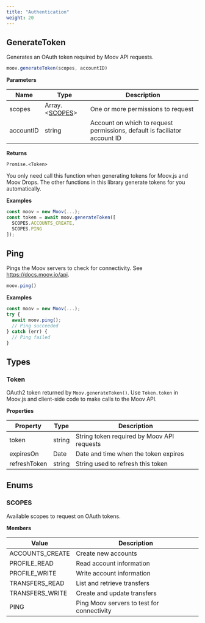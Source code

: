```yaml
---
title: "Authentication"
weight: 20
---
```



## GenerateToken


Generates an OAuth token required by Moov API requests.

```javascript
moov.generateToken(scopes, accountID)
```

**Parameters**

| Name | Type | Description |
| ---- | ---- | ----------- |
| scopes |  Array.<[SCOPES](#scopes)> | One or more permissions to request |
| accountID |  string | Account on which to request permissions, default is faciliator account ID |



**Returns**

`Promise.<Token>`

You only need call this function when generating tokens for Moov.js and
Moov Drops. The other functions in this library generate tokens for you
automatically.

**Examples**

```javascript
const moov = new Moov(...);
const token = await moov.generateToken([
  SCOPES.ACCOUNTS_CREATE,
  SCOPES.PING
]);
```


## Ping


Pings the Moov servers to check for connectivity.
See https://docs.moov.io/api.

```javascript
moov.ping()
```





**Examples**

```javascript
const moov = new Moov(...);
try {
  await moov.ping();
  // Ping succeeded
} catch (err) {
  // Ping failed
}
```



## Types
### Token

OAuth2 token returned by `Moov.generateToken()`. Use `Token.token` in Moov.js
and client-side code to make calls to the Moov API.

**Properties**

| Property | Type | Description |
| ---- | ---- | ----------- |
  | token | string| String token required by Moov API requests |
  | expiresOn | Date| Date and time when the token expires |
  | refreshToken | string| String used to refresh this token |




## Enums
### SCOPES

Available scopes to request on OAuth tokens.

**Members**

| Value | Description |
| ----- | ----------- |
| ACCOUNTS_CREATE | Create new accounts |
| PROFILE_READ | Read account information |
| PROFILE_WRITE | Write account information |
| TRANSFERS_READ | List and retrieve transfers |
| TRANSFERS_WRITE | Create and update transfers |
| PING | Ping Moov servers to test for connectivity |

